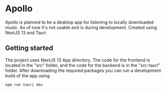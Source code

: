 # Apollo
Apollo is planned to be a desktop app for listening to locally downloaded music. As of now it's not usable and is during development. Created using NextJS 13 and Tauri

## Getting started
The project uses NextJS 13 App directory. The code for the frontend is located in the "src" folder, and the code for the backend is in the "src-tauri" folder.
After downloading the required packages you can run a development build of the app using 
```
npm run tauri dev
```

